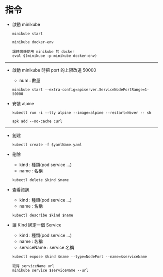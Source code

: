 # 指令

-   啟動 minikube

    ```
    minikube start

    minikube docker-env

    讓終端機使用 minikube 的 docker
    eval $(minikube -p minikube docker-env)
    ```

---

-   啟動 minikube 時把 port 的上限改道 50000

    -   num : 數量

    ```
    minikube start --extra-config=apiserver.ServiceNodePortRange=1-50000
    ```

-   安裝 alpine

    ```
    kubectl run -i --tty alpine --image=alpine --restart=Never -- sh

    apk add --no-cache curl
    ```

---

-   創建
    ```
    kubectl create -f $yamlName.yaml
    ```
-   刪除
    -   kind : 種類(pod service ...)
    -   name : 名稱
    ```
    kubectl delete $kind $name
    ```
-   查看資訊
    -   kind : 種類(pod service ...)
    -   name : 名稱
    ```
    kubectl describe $kind $name
    ```
-   讓 Kind 綁定一個 Service

    -   kind : 種類(pod service ...)
    -   name : 名稱
    -   serviceName : service 名稱

    ```
    kubectl expose $kind $name --type=NodePort --name=$serviceName

    取得 serviceName url
    minikube service $serviceName --url
    ```
